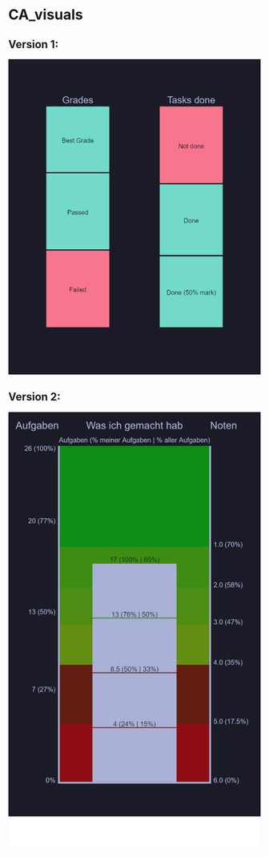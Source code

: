 # CA_visuals
## Version 1:

![Image of V1](https://github.com/FX-6/CA_visuals/blob/main/v1.png?raw=true)

## Version 2:

![Image of V1](https://github.com/FX-6/CA_visuals/blob/main/v2.png?raw=true)

